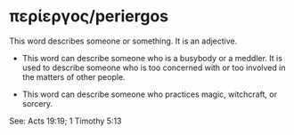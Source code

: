 # περίεργος/periergos
This word describes someone or something. It is an adjective.

* This word can describe someone who is a busybody or a meddler. It is used to describe someone who is too concerned with or too involved in the matters of other people. 

* This word can describe someone who practices magic, witchcraft, or sorcery. 

See: Acts 19:19; 1 Timothy 5:13
